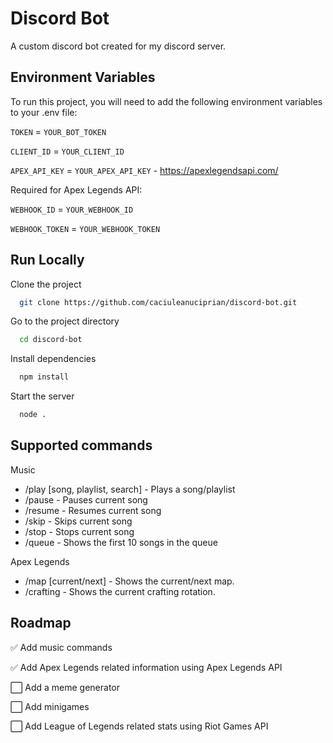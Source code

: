 
# Discord Bot

A custom discord bot created for my discord server.




## Environment Variables

To run this project, you will need to add the following environment variables to your .env file:

`TOKEN` = `YOUR_BOT_TOKEN`

`CLIENT_ID` = `YOUR_CLIENT_ID`

`APEX_API_KEY` = `YOUR_APEX_API_KEY` - https://apexlegendsapi.com/

Required for Apex Legends API:

`WEBHOOK_ID` = `YOUR_WEBHOOK_ID`

`WEBHOOK_TOKEN` = `YOUR_WEBHOOK_TOKEN`


## Run Locally

Clone the project

```bash
  git clone https://github.com/caciuleanuciprian/discord-bot.git
```

Go to the project directory

```bash
  cd discord-bot
```

Install dependencies

```bash
  npm install
```

Start the server

```bash
  node .
```


## Supported commands

Music
- /play [song, playlist, search] - Plays a song/playlist
- /pause - Pauses current song
- /resume - Resumes current song
- /skip - Skips current song
- /stop - Stops current song
- /queue - Shows the first 10 songs in the queue

Apex Legends
- /map [current/next] - Shows the current/next map.
- /crafting - Shows the current crafting rotation.


## Roadmap

✅ Add music commands

✅ Add Apex Legends related information using Apex Legends API

⬜️ Add a meme generator

⬜️ Add minigames

⬜️ Add League of Legends related stats using Riot Games API

